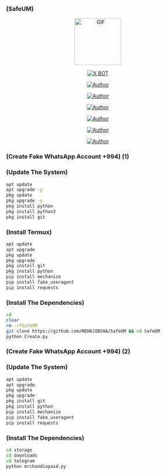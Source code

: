 ### (SafeUM)


<p align="center">
<img src="https://d.top4top.io/p_1837luigd0.gif" alt="GIF" width="128" height="128"/>
</p>
<p align="center">
<a href="#"><img title="X BOT" src="https://img.shields.io/badge/Dark-Bot-blue?colorA=%23ff0000&colorB=%23017e40&style=for-the-badge"></a>
</p>
<p align="center">
<a href="https://github.com/MEHAJIBSHA"><img title="Author" src="https://img.shields.io/badge/Author-MrDevils-orange.svg?style=for-the-badge&logo=github"></a>
</p>
<p align="center">
<a href="https://github.com/techgod143/SafeUM"><img title="Author" src="https://img.shields.io/badge/Author-MrDevils-orange.svg?style=for-the-badge&logo=github"></a>
</p>
<p align="center">
<a href="https://github.com/younis-dgk/SafeUM"><img title="Author" src="https://img.shields.io/badge/Author-MrDevils-orange.svg?style=for-the-badge&logo=github"></a>
 </p>
<p align="center">
<a href="https://github.com/Tohidkhan6332/SafeUM"><img title="Author" src="https://img.shields.io/badge/Author-MrDevils-orange.svg?style=for-the-badge&logo=github"></a>
 <p align="center">
<a href="https://mrchandiotools.blogspot.com/2025/04/accounts-create-commands-for-termux-run.html?m=1"><img title="Author" src="https://img.shields.io/badge/Author-MrDevils-orange.svg?style=for-the-badge&logo=github"></a>
  <p align="center">
<a href="https://earnastic.blogspot.com/2025/02/create-unlimited-safeum-accounts-100.html?m=1"><img title="Author" src="https://img.shields.io/badge/Author-MrDevils-orange.svg?style=for-the-badge&logo=github"></a>
</p>
</p>
</p>





### (Create Fake WhatsApp Account +994) (1)


### (Update The System)

````bash
apt update
apt upgrade -y
pkg update 
pkg upgrade -y
pkg install python
pkg install python3
pkg install git
````


### (Install Termux)
 
 
````bash
apt update
apt upgrade
pkg update
pkg upgrade
pkg install git
pkg install python
pip install mechanize
pip install fake_useragent
pip install requests
````


 ### (Install The Dependencies)

 
````bash
cd
clear
rm -rfSafeUM
git clone https://github.com/MEHAJIBSHA/SafeUM && cd SafeUM
python Create.py
````


### (Create Fake WhatsApp Account +994) (2)


### (Update The System)

````bash
apt update
apt upgrade
pkg update
pkg upgrade
pkg install git
pkg install python
pip install mechanize
pip install fake_useragent
pip install requests
````

### (Install The Dependencies)


````bash
cd storage 
cd downloads 
cd telegram 
python mrchandiopaid.py
````

